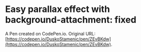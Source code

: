 # Easy parallax effect with background-attachment: fixed

A Pen created on CodePen.io. Original URL: [https://codepen.io/DuskoStamenic/pen/ZEvBKdw](https://codepen.io/DuskoStamenic/pen/ZEvBKdw).

